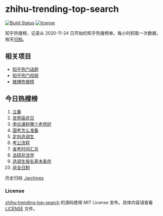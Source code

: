 # zhihu-trending-top-search

[![Build Status](https://github.com/justjavac/zhihu-trending-top-search/workflows/ci/badge.svg?branch=main)](https://github.com/justjavac/zhihu-trending-top-search/actions)
[![license](https://img.shields.io/github/license/justjavac/zhihu-trending-top-search)](https://github.com/justjavac/zhihu-trending-top-search/blob/main/LICENSE)

知乎热搜榜，记录从 2020-11-24 日开始的知乎热搜榜单。每小时抓取一次数据，按天[归档](./archives)。

## 相关项目

- [知乎热门话题](https://github.com/justjavac/zhihu-trending-hot-questions)
- [知乎热门视频](https://github.com/justjavac/zhihu-trending-hot-video)
- [微博热搜榜](https://github.com/justjavac/weibo-trending-hot-search)

## 今日热搜榜

<!-- BEGIN -->
<!-- 最后更新时间 Mon Feb 05 2024 01:06:50 GMT+0800 (China Standard Time) -->

1. [立春](https://www.zhihu.com/search?q=%E7%AB%8B%E6%98%A5)
1. [世界癌症日](https://www.zhihu.com/search?q=%E4%B8%96%E7%95%8C%E7%99%8C%E7%97%87%E6%97%A5)
1. [申论课程哪个老师好](https://www.zhihu.com/search?q=%E7%94%B3%E8%AE%BA%E8%AF%BE%E7%A8%8B%E5%93%AA%E4%B8%AA%E8%80%81%E5%B8%88%E5%A5%BD)
1. [国考怎么准备](https://www.zhihu.com/search?q=%E5%9B%BD%E8%80%83%E6%80%8E%E4%B9%88%E5%87%86%E5%A4%87)
1. [定向选调生](https://www.zhihu.com/search?q=%E5%AE%9A%E5%90%91%E9%80%89%E8%B0%83%E7%94%9F)
1. [考公流程](https://www.zhihu.com/search?q=%E8%80%83%E5%85%AC%E6%B5%81%E7%A8%8B)
1. [省考时间汇总](https://www.zhihu.com/search?q=%E7%9C%81%E8%80%83%E6%97%B6%E9%97%B4%E6%B1%87%E6%80%BB)
1. [法硕非法学](https://www.zhihu.com/search?q=%E6%B3%95%E7%A1%95%E9%9D%9E%E6%B3%95%E5%AD%A6)
1. [选调生报名基本条件](https://www.zhihu.com/search?q=%E9%80%89%E8%B0%83%E7%94%9F%E6%8A%A5%E5%90%8D%E5%9F%BA%E6%9C%AC%E6%9D%A1%E4%BB%B6)
1. [非全日制](https://www.zhihu.com/search?q=%E9%9D%9E%E5%85%A8%E6%97%A5%E5%88%B6)

<!-- END -->

历史归档 [./archives](./archives)

### License

[zhihu-trending-top-search](https://github.com/justjavac/zhihu-trending-top-search) 的源码使用 MIT License
发布。具体内容请查看 [LICENSE](./LICENSE) 文件。

